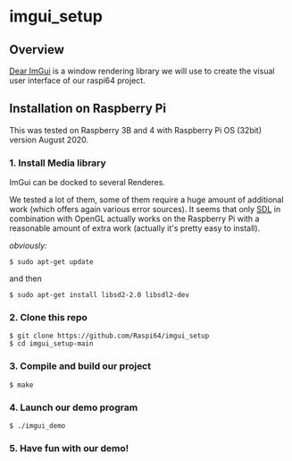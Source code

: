 # imgui_setup

## Overview
[Dear ImGui](https://github.com/ocornut/imgui) is a window rendering library we will use to create the visual user interface of our raspi64 project.

## Installation on Raspberry Pi
This was tested on Raspberry 3B and 4 with Raspberry Pi OS (32bit) version August 2020.

### 1. Install Media library
ImGui can be docked to several Renderes.

We tested a lot of them, some of them require a huge amount of additional work (which offers again various error sources).
It seems that only [SDL](https://www.libsdl.org) in combination with OpenGL actually works on the Raspberry Pi with a reasonable amount of extra work (actually it's pretty easy to install).

_obviously:_
```
$ sudo apt-get update
```
and then
```
$ sudo apt-get install libsd2-2.0 libsdl2-dev
```

### 2. Clone this repo
```
$ git clone https://github.com/Raspi64/imgui_setup
$ cd imgui_setup-main
```

### 3. Compile and build our project
```
$ make
```

### 4. Launch our demo program
```
$ ./imgui_demo
```

### 5. Have fun with our demo!


